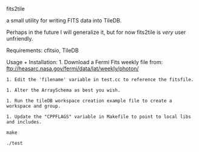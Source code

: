 fits2tile

a small utility for writing FITS data into TileDB.

Perhaps in the future I will generalize it, but for now
fits2tile is *very* user unfriendly.

Requirements: cfitsio, TileDB

Usage + Installation:
    1. Download a Fermi Fits weekly file from: ftp://heasarc.nasa.gov/fermi/data/lat/weekly/photon/

    1. Edit the 'filename' variable in test.cc to reference the fitsfile.

    1. Alter the ArraySchema as best you wish.

    1. Run the tileDB workspace creation example file to create a workspace and group.

    1. Update the "CPPFLAGS" variable in Makefile to point to local libs and includes.

    make

    ./test
